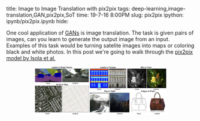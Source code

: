 title: Image to Image Translation with pix2pix
tags: deep-learning,image-translation,GAN,pix2pix,SoT
time: 19-7-16 8:00PM
slug: pix2pix
ipython: ipynb/pix2pix.ipynb
hide:

One cool application of [GANs](/posts/gan-mnist.html) is image translation. The task is given pairs of images, can you learn to generate the output image from an input. Examples of this task would be turning satelite images into maps or coloring black and white photos. In this post we're going to walk through the [pix2pix model by Isola et al.](https://arxiv.org/abs/1611.07004)

<img style="width: 70%; display: block; margin:auto;" src="/imgs/ipynb/pix2pix/trans.jpg">
